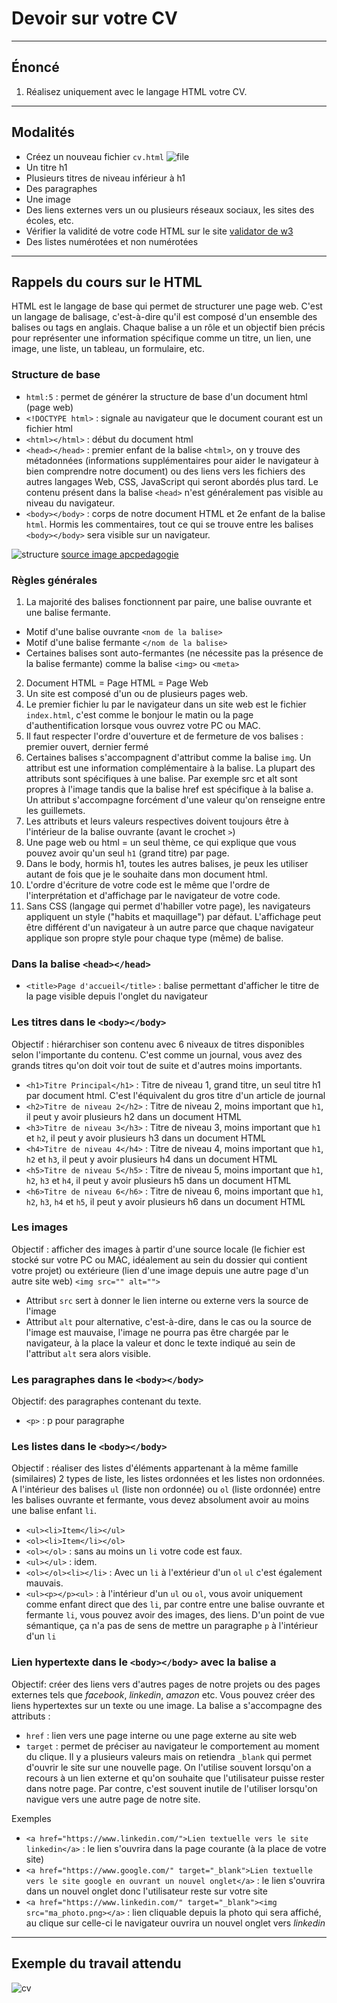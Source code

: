 # Devoir sur votre CV

---

## Énoncé

1. Réalisez uniquement avec le langage HTML votre CV.

---

## Modalités

- Créez un nouveau fichier `cv.html`
![file](img/new_file.png)
- Un titre h1
- Plusieurs titres de niveau inférieur à h1
- Des paragraphes
- Une image
- Des liens externes vers un ou plusieurs réseaux sociaux, les sites des écoles, etc.
- Vérifier la validité de votre code HTML sur le site [validator de w3](https://validator.w3.org/#validate_by_input)
- Des listes numérotées et non numérotées

---

## Rappels du cours sur le HTML

HTML est le langage de base qui permet de structurer une page web. C'est un langage de balisage, c'est-à-dire qu'il est composé d'un ensemble des balises ou tags en anglais.
Chaque balise a un rôle et un objectif bien précis pour représenter une information spécifique comme un titre, un lien, une image, une liste, un tableau, un formulaire, etc.

### Structure de base

- `html:5` : permet de générer la structure de base d'un document html (page web)
- `<!DOCTYPE html>` : signale au navigateur que le document courant est un fichier html
- `<html></html>` : début du document html
- `<head></head>` : premier enfant de la balise `<html>`, on y trouve des métadonnées (informations supplémentaires pour aider le navigateur à bien comprendre notre document) ou des liens vers les fichiers  des autres langages Web, CSS, JavaScript qui seront abordés plus tard. Le contenu présent dans la balise `<head>` n'est généralement pas visible au niveau du navigateur.
- `<body></body>` : corps de notre document HTML et 2e enfant de la balise `html`. Hormis les commentaires, tout ce qui se trouve entre les balises `<body></body>` sera visible sur un navigateur.

![structure](img/structure.png)
[source image apcpedagogie](https://apcpedagogie.com/wp-content/uploads/2017/03/html-body.png)

### Règles générales

1. La majorité des balises fonctionnent par paire, une balise ouvrante et une balise fermante.
- Motif d'une balise ouvrante `<nom de la balise>`
- Motif d'une balise fermante `</nom de la balise>`
- Certaines balises sont auto-fermantes (ne nécessite pas la présence de la balise fermante) comme la balise `<img>` ou `<meta>`
2. Document HTML = Page HTML = Page Web
3. Un site est composé d'un ou de plusieurs pages web.
4. Le premier fichier lu par le navigateur dans un site web est le fichier `index.html`, c'est comme le bonjour le matin ou la page d'authentification lorsque vous ouvrez votre PC ou MAC.
5. Il faut respecter l'ordre d'ouverture et de fermeture de vos balises : premier ouvert, dernier fermé
6. Certaines balises s'accompagnent d'attribut comme la balise `img`. Un attribut est une information complémentaire à la balise.
La plupart des attributs sont spécifiques à une balise. Par exemple src et alt sont propres à l'image tandis que la balise href est spécifique à la balise a. Un attribut s'accompagne forcément d'une valeur qu'on renseigne entre les guillemets.
7. Les attributs et leurs valeurs respectives doivent toujours être à l'intérieur de la balise ouvrante (avant le crochet `>`)
8. Une page web ou html = un seul thème, ce qui explique que vous pouvez avoir qu'un seul `h1` (grand titre) par page.
9. Dans le body, hormis h1, toutes les autres balises, je peux les utiliser autant de fois que je le souhaite dans mon document html.
10. L'ordre d'écriture de votre code est le même que l'ordre de l'interprétation et d'affichage par le navigateur de votre code.
11. Sans CSS (langage qui permet d'habiller votre page), les navigateurs appliquent un style ("habits et maquillage") par défaut. L'affichage peut être différent d'un navigateur à un autre parce que chaque navigateur applique son propre style pour chaque type (même) de balise.

### Dans la balise `<head></head>`

- `<title>Page d'accueil</title>` : balise permettant d'afficher le titre de la page visible depuis l'onglet du navigateur

### Les titres dans le `<body></body>`

Objectif : hiérarchiser son contenu avec 6 niveaux de titres disponibles selon l'importante du contenu. C'est comme un journal, vous avez des grands titres qu'on doit voir tout de suite et d'autres moins importants.
- `<h1>Titre Principal</h1>` : Titre de niveau 1, grand titre, un seul titre h1 par document html. C'est l'équivalent du gros titre d'un article de journal
- `<h2>Titre de niveau 2</h2>` : Titre de niveau 2, moins important que `h1`, il peut y avoir plusieurs h2 dans un document HTML
- `<h3>Titre de niveau 3</h3>` : Titre de niveau 3, moins important que `h1` et `h2`, il peut y avoir plusieurs h3 dans un document HTML
- `<h4>Titre de niveau 4</h4>` : Titre de niveau 4, moins important que `h1`, `h2` et `h3`, il peut y avoir plusieurs h4 dans un document HTML
- `<h5>Titre de niveau 5</h5>` : Titre de niveau 5, moins important que `h1`, `h2`, `h3` et `h4`, il peut y avoir plusieurs h5 dans un document HTML
- `<h6>Titre de niveau 6</h6>` : Titre de niveau 6, moins important que `h1`, `h2`, `h3`, `h4` et `h5`, il peut y avoir plusieurs h6 dans un document HTML

### Les images

Objectif : afficher des images à partir d'une source locale (le fichier est stocké sur votre PC ou MAC, idéalement au sein du dossier qui contient votre projet) ou extérieure (lien d'une image depuis une autre page d'un autre site web)
`<img src="" alt="">`
- Attribut `src` sert à donner le lien interne ou externe vers la source de l'image
- Attribut `alt` pour alternative, c'est-à-dire, dans le cas ou la source de l'image est mauvaise, l'image ne pourra pas être chargée par le navigateur, à la place la valeur et donc le texte indiqué au sein de l'attribut `alt` sera alors visible.

### Les paragraphes dans le `<body></body>`

Objectif: des paragraphes contenant du texte.

- `<p>` : p pour paragraphe

### Les listes dans le `<body></body>`

Objectif : réaliser des listes d'éléments appartenant à la même famille (similaires) 
2 types de liste, les listes ordonnées et les listes non ordonnées.
A l'intérieur des balises `ul` (liste non ordonnée) ou `ol` (liste ordonnée) entre les balises ouvrante et fermante, vous devez absolument avoir au moins une balise enfant `li`.
- `<ul><li>Item</li></ul>` 
- `<ol><li>Item</li></ol>`
- `<ol></ol>` : sans au moins un `li` votre code est faux.
- `<ul></ul>` : idem.
- `<ol></ol><li></li>` : Avec un `li` à l'extérieur d'un `ol` `ul` c'est également mauvais.
- `<ul><p></p><ul>` : à l'intérieur d'un `ul` ou `ol`, vous avoir uniquement comme enfant direct que des `li`, par contre entre une balise ouvrante et fermante `li`, vous pouvez avoir des images, des liens. D'un point de vue sémantique, ça n'a pas de sens de mettre un paragraphe `p` à l'intérieur d'un `li`

### Lien hypertexte dans le `<body></body>` avec la balise a

Objectif: créer des liens vers d'autres pages de notre projets ou des pages externes tels que *facebook*, *linkedin*, *amazon* etc.
Vous pouvez créer des liens hypertextes sur un texte ou une image.
La balise a s'accompagne des attributs :
- `href` : lien vers une page interne ou une page externe au site web
- `target` : permet de préciser au navigateur le comportement au moment du clique. Il y a plusieurs valeurs mais on retiendra `_blank` qui permet d'ouvrir le site sur une nouvelle page. On l'utilise souvent lorsqu'on a recours à un lien externe et qu'on souhaite que l'utilisateur puisse rester dans notre page. Par contre, c'est souvent inutile de l'utiliser lorsqu'on navigue vers une autre page de notre site.

Exemples

- `<a href="https://www.linkedin.com/">Lien textuelle vers le site linkedin</a>` : le lien s'ouvrira dans la page courante (à la place de votre site)
- `<a href="https://www.google.com/" target="_blank">Lien textuelle vers le site google en ouvrant un nouvel onglet</a>` : le lien s'ouvrira dans un nouvel onglet donc l'utilisateur reste sur votre site
- `<a href="https://www.linkedin.com/" target="_blank"><img src="ma_photo.png></a>` : lien cliquable depuis la photo qui sera affiché, au clique sur celle-ci le navigateur ouvrira un nouvel onglet vers *linkedin*

---

## Exemple du travail attendu

![cv](./img/cv.png)